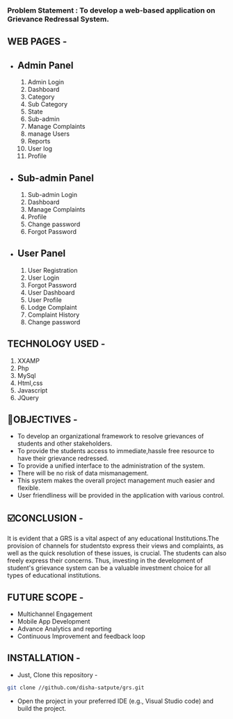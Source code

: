 ### Problem Statement : To develop a web-based application on Grievance Redressal System.

WEB PAGES -
-
- Admin Panel
  --
  1. Admin Login                       
  2. Dashboard
  3. Category
  4. Sub Category
  5. State
  6. Sub-admin
  7. Manage Complaints
  8. manage Users
  9. Reports
  10. User log
  11. Profile
      
- Sub-admin Panel
  --
  1. Sub-admin Login
  2. Dashboard
  3. Manage Complaints
  4. Profile
  5. Change password
  6. Forgot Password
  
- User Panel
  --
  1. User Registration
  2. User Login
  3. Forgot Password
  4. User Dashboard
  5. User Profile
  6. Lodge Complaint
  7. Complaint History
  8. Change password

TECHNOLOGY USED -
-
  1. XXAMP
  2. Php
  3. MySql
  4. Html,css
  5. Javascript
  6. JQuery

🎯OBJECTIVES -
-
- To develop an organizational framework to resolve grievances of students and other stakeholders.
- To provide the students access to immediate,hassle free resource to have their grievance redressed.
- To provide a unified interface to the administration of the system.
- There will be no risk of data mismanagement.
- This system makes the overall project management much easier and flexible.
- User friendliness will be provided in the application with various control.

☑️CONCLUSION -
-
It is evident that a GRS is a vital aspect of any educational Institutions.The provision of channels 
for studentsto express their views and complaints, as well as the quick resolution of these issues,
is crucial. The students can also freely express their concerns. Thus, investing in the development of
student's grievance system can be a valuable investment choice for all types of educational institutions.

FUTURE SCOPE -
-
- Multichannel Engagement
- Mobile App Development
- Advance Analytics and reporting
- Continuous Improvement and feedback loop

INSTALLATION -
-
- Just, Clone this repository - 
````bash 
git clone //github.com/disha-satpute/grs.git
````
- Open the project in your preferred IDE (e.g., Visual Studio code) and build the project.






